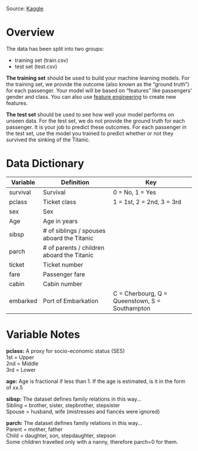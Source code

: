 Source: [Kaggle](https://www.kaggle.com/c/titanic/data) 

# Overview

The data has been split into two groups:

- training set (train.csv)
- test set (test.csv)

**The training set** should be used to build your machine learning models. For the training set, we provide the outcome (also known as the “ground truth”) for each passenger. Your model will be based on “features” like passengers’ gender and class. You can also use [feature engineering](https://triangleinequality.wordpress.com/2013/09/08/basic-feature-engineering-with-the-titanic-data/) to create new features.

**The test set** should be used to see how well your model performs on unseen data. For the test set, we do not provide the ground truth for each passenger. It is your job to predict these outcomes. For each passenger in the test set, use the model you trained to predict whether or not they survived the sinking of the Titanic.

# Data Dictionary

|Variable|Definition|Key|
|--------|----------|----
|survival|Survival|0 = No, 1 = Yes|
|pclass|Ticket class|1 = 1st, 2 = 2nd, 3 = 3rd|
|sex|Sex||
|Age|Age in years||    
|sibsp|# of siblings / spouses aboard the Titanic||  
|parch|# of parents / children aboard the Titanic|  
|ticket|Ticket number||   
|fare|Passenger fare||
|cabin|Cabin number|
|embarked|Port of Embarkation|C = Cherbourg, Q = Queenstown, S = Southampton|

# Variable Notes

**pclass:** A proxy for socio-economic status (SES)  
1st = Upper  
2nd = Middle  
3rd = Lower  

**age:** Age is fractional if less than 1. If the age is estimated, is it in the form of xx.5  

**sibsp:** The dataset defines family relations in this way...  
Sibling = brother, sister, stepbrother, stepsister  
Spouse = husband, wife (mistresses and fiancés were ignored)  

**parch:** The dataset defines family relations in this way...  
Parent = mother, father  
Child = daughter, son, stepdaughter, stepson  
Some children travelled only with a nanny, therefore parch=0 for them.  